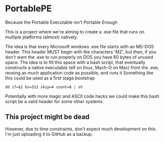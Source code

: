 # PortablePE
Because the Portable Executable isn't Portable Enough

This is a project where we're aiming to create a .exe file that runs on multiple platforms (almost) natively.

The idea is that every Microsoft windows .exe file starts with an MS-DOS header.
This header MUST begin with the characters 'MZ', but then, if you don't want the .exe to run properly on DOS you have 60 bytes of unused space.
The idea is to fill this space with a bash script, that eventually constructs a native executable (elf on linux, Mach-O on Mac) from the .exe, reusing as much application code as possible, and runs it
Something like this could be used as a first stage bootstrap
```MZ=1
dd if=$1 bs=512 skip=4 count=8 | sh
```

Potentially with more magic and ASCII code hacks we could make this bash script be a valid header for some other systems.



## This project might be dead
However, due to time constraints, don't expect much development on this. I'm just uploading it to GitHub as a backup.
